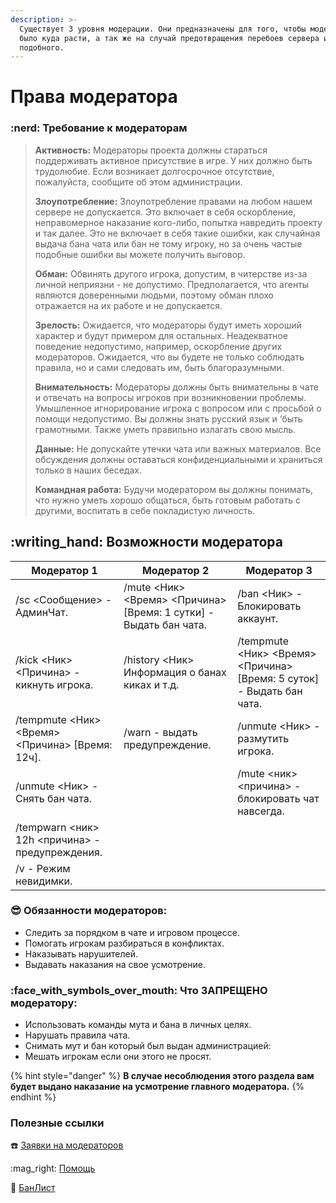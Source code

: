 ```yaml
---
description: >-
  Существует 3 уровня модерации. Они предназначены для того, чтобы модератору
  было куда расти, а так же на случай предотвращения перебоев сервера и тому
  подобного.
---
```


# Права модератора

### :nerd: Требование к модераторам

> **Активность:** Модераторы проекта должны стараться поддерживать активное присутствие в игре. У них должно быть трудолюбие. Если возникает долгосрочное отсутствие, пожалуйста, сообщите об этом администрации.
>
> **Злоупотребление:** Злоупотребление правами на любом нашем сервере не допускается. Это включает в себя оскорбление, неправомерное наказание кого-либо, попытка навредить проекту и так далее. Это не включает в себя такие ошибки, как случайная выдача бана чата или бан не тому игроку, но за очень частые подобные ошибки вы можете получить выговор.
>
> **Обман:** Обвинять другого игрока, допустим, в читерстве из-за личной неприязни - не допустимо. Предполагается, что агенты являются доверенными людьми, поэтому обман плохо отражается на их работе и не допускается.
>
> **Зрелость:** Ожидается, что модераторы будут иметь хороший характер и будут примером для остальных. Неадекватное поведение недопустимо, например, оскорбление других модераторов. Ожидается, что вы будете не только соблюдать правила, но и сами следовать им, быть благоразумными.
>
> **Внимательность:** Модераторы должны быть внимательны в чате и отвечать на вопросы игроков при возникновении проблемы. Умышленное игнорирование игрока с вопросом или с просьбой о помощи недопустимо. Вы должны знать русский язык и ‘быть грамотными. Также уметь правильно излагать свою мысль.
>
> **Данные:** Не допускайте утечки чата или важных материалов. Все обсуждения должны оставаться конфиденциальными и храниться только в наших беседах.
>
> **Командная работа:** Будучи модератором вы должны понимать, что нужно уметь хорошо общаться, быть готовым работать с другими, воспитать в себе покладистую личность.

## :writing\_hand: Возможности модератора

| **Модератор 1**                                  | **Модератор 2**                                                    | **Модератор 3**                                                        |
| ------------------------------------------------ | ------------------------------------------------------------------ | ---------------------------------------------------------------------- |
| /sc <Сообщение> - АдминЧат.                      | /mute <Ник> <Время> <Причина> \[Время: 1 сутки] - Выдать бан чата. | /ban <Ник> - Блокировать аккаунт.                                      |
| /kick <Ник> <Причина> - кикнуть игрока.          | /history <Ник> Информация о банах киках и т.д.                     | /tempmute <Ник> <Время> <Причина> \[Время: 5 суток] - Выдать бан чата. |
| /tempmute <Ник> <Время> <Причина> \[Время: 12ч]. | /warn - выдать предупреждение.                                     | /unmute <Ник> - размутить игрока.                                      |
| /unmute <Ник> - Снять бан чата.                  |                                                                    | /mute <ник> <причина> - блокировать чат навсегда.                      |
| /tempwarn <ник> 12h <причина> - предупреждения.  |                                                                    |                                                                        |
| /v - Режим невидимки.                            |                                                                    |                                                                        |

### :sunglasses: **Обязанности модераторов:**

* Следить за порядком в чате и игровом процессе.&#x20;
* Помогать игрокам разбираться в конфликтах.
* Наказывать нарушителей.&#x20;
* Выдавать наказания на свое усмотрение.&#x20;

### :face\_with\_symbols\_over\_mouth: **Что ЗАПРЕЩЕНО модератору:**

* Использовать команды мута и бана в личных целях.
* Нарушать правила чата.&#x20;
* Снимать мут и бан который был выдан администрацией:
* Мешать игрокам если они этого не просят.&#x20;

{% hint style="danger" %}
**В случае несоблюдения этого раздела вам будет выдано наказание на усмотрение главного модератора.**
{% endhint %}

### Полезные ссылки

:telephone: [Заявки на модераторов](https://vk.com/topic-81298320\_35933465)

:mag\_right: [Помощь](https://vk.me/hyneo)

:gun: [БанЛист](https://ban.hyneo.ru/)

